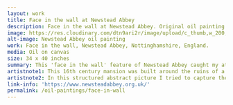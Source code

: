 ```yaml
---
layout: work
title: Face in the wall at Newstead Abbey
description: Face in the wall at Newstead Abbey. Original oil painting.
image: https://res.cloudinary.com/dtn9ari2r/image/upload/c_thumb,w_200,g_face/v1533736838/oils/facewall.jpg
alt-image: Newstead Abbey oil painting
work: Face in the wall, Newstead Abbey, Nottinghamshire, England.
media: Oil on canvas
size: 34 x 40 inches
summary: This 'face in the wall' feature of Newstead Abbey caught my attention.
artistnote1: This 16th century mansion was built around the ruins of a medieval priory. The priory hosted visits from Edward I, Edward II and Edward III. More recently the mansion hosted visits from Dr Livingstone, Washington Irving, Nathaniel Hawthorne, Edward VII and George V. It is however best known as the temporary residence of Lord Byron during the early years of his dazzling literary fame. His former apartments are open to the public.
artistnote2: In this structured abstract picture I tried to capture the notion that the human soul, represented by the face, is placed amidst the regularity of the material world, represented by the bricks.
link-info: 'https://www.newsteadabbey.org.uk/'
permalink: /oil-paintings/face-in-wall
---  
```

